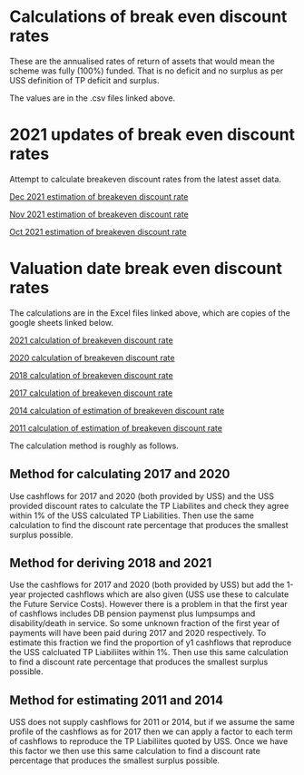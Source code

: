# Calculations of break even discount rates

These are the annualised rates of return of assets that would mean the scheme was fully (100%) funded. That is no deficit and no surplus as per USS definition of TP deficit and surplus. 

The values are in the .csv files linked above. 

# 2021 updates of break even discount rates

Attempt to calculate breakeven discount rates from the latest asset data. 

[Dec 2021 estimation of breakeven discount rate](https://docs.google.com/spreadsheets/d/1Q_vP3xsoJXFaBFPEn9kYXiAjDzyDi9rqtvu-kBqCZas/edit?usp=sharing "Dec2021")

[Nov 2021 estimation of breakeven discount rate](https://docs.google.com/spreadsheets/d/18DpYCu0eEzmht48QZSlUr6_QllDy8ngWB9cM-Nic1hM/edit?usp=sharing "Nov2021") 

[Oct 2021 estimation of breakeven discount rate](https://docs.google.com/spreadsheets/d/1Ym-QQj-l7lQt-eB734xuIABlSj2U7SLdfKU3Tjns-vY/edit#gid=157077178 "Oct2021") 

# Valuation date break even discount rates
The calculations are in the Excel files linked above, which are copies of the google sheets linked below. 

[2021 calculation of breakeven discount rate](https://docs.google.com/spreadsheets/d/1hZUzScgtPOYlRoO7J7Yh8vpqjIsuqporQZomzBa3iRE/edit?usp=sharing "2021")

[2020 calculation of breakeven discount rate](https://docs.google.com/spreadsheets/d/1fKTwYUSWamdtAaUD65phWHKObs0Y3LKz25dugHrc0uM/edit?usp=sharing "2020")

[2018 calculation of breakeven discount rate](https://docs.google.com/spreadsheets/d/1HO5uHGFvljiC0xaLOi0VlLLDguH2N9dxh4ay9H762yM/edit?usp=sharing "2018")

[2017 calculation of breakeven discount rate](https://docs.google.com/spreadsheets/d/1F1BMRor-MNPVJrTX5SvwxUEHSkik16YlLEQhj3FNGwM/edit?usp=sharing "2017")

[2014 calculation of estimation of breakeven discount rate](https://docs.google.com/spreadsheets/d/14MY_lWTzAlc4yrZqex7VwGi1X1QzpzvsIPR5hIRJ7QM/edit?usp=sharing "2014")

[2011 calculation of estimation of breakeven discount rate](https://docs.google.com/spreadsheets/d/10I2StPVmcJx51Zt6iZ5sjch3sbhd98U1BHgc0Hz4Pig/edit?usp=sharing "2011")



The calculation method is roughly as follows.

## Method for calculating 2017 and 2020

Use cashflows for 2017 and 2020 (both provided by USS) and the USS provided discount rates to calculate the TP Liabilites and check they agree within 1% of the USS calculated TP Liabilities. Then use the same calculation to find the discount rate percentage that produces the smallest surplus possible. 

## Method for deriving 2018 and 2021

Use the cashflows for 2017 and 2020 (both provided by USS) but add the 1-year projected cashflows which are also given (USS use these to calculate the Future Service Costs). However there is a problem in that the first year of cashflows includes DB pension paymenst plus lumpsumps and disability/death in service. So some unknown fraction of the first year of payments will have been paid during 2017 and 2020 respectively. To estimate this fraction we find the proportion of y1 cashflows that reproduce the USS calcluated TP Liabiliites within 1%. Then use this same calculation to find a discount rate percentage that produces the smallest surplus possible. 

## Method for estimating 2011 and 2014

USS does not supply cashflows for 2011 or 2014, but if we assume the same profile of the cashflows as for 2017 then we can apply a factor to each term of cashflows to reproduce the TP Liabiliites quoted by USS. Once we have this factor we then use this same calculation to find a discount rate percentage that produces the smallest surplus possible. 
